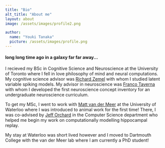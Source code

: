 ```yaml
---
title: "Bio"
alt_title: "About me"
layout: about
image: /assets/images/profile2.png

author:
  name: "Youki Tanaka"
  picture: /assets/images/profile.png
---
```

#### long long time ago in a galaxy far far away...

I recieved my BSc in Cognitive Science and Neuroscience at the University of Toronto where I fell in love philosophy of mind and neural computations. My cognitive science advisor was [Richard Zemel](http://www.cs.toronto.edu/~zemel/inquiry/home.php) with whom I studied latent variable spiking models. My advisor in neuroscience was [Franco Taverna](http://hmb.utoronto.ca/profiles/franco-taverna/) with whom I developed the first neuroscience concept inventory for an undergraduate neuroscience curriculum. 

To get my MSc, I went to work with [Matt van der Meer](http://pbs.dartmouth.edu/people/matthijs-van-der-meer) at the University of Waterloo where I was introduced to animal work for the first time! There, I was co-advised by [Jeff Orchard](https://cs.uwaterloo.ca/~jorchard/UWaterloo/Home.html) in the Computer Science department who helped me begin my work on computationally modelling hippocampal replay. 

My stay at Waterloo was short lived however and I moved to Dartmouth College with the van der Meer lab where I am currently a PhD student!


<!-- # This page is under construction! -->